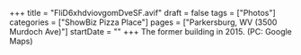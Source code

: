 +++
title = "FliD6xhdviovgomDveSF.avif"
draft = false
tags = ["Photos"]
categories = ["ShowBiz Pizza Place"]
pages = ["Parkersburg, WV (3500 Murdoch Ave)"]
startDate = ""
+++
The former building in 2015. (PC: Google Maps)
